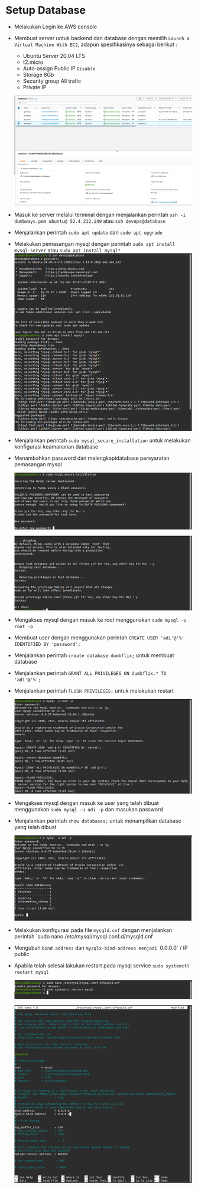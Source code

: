 # Setup Database

- Melakukan Login ke AWS console
- Membuat server untuk backend dan database dengan memilih `Launch a Virtual Machine With EC2`, adapun spesifikasinya sebagai berikut :

  - Ubuntu Server 20.04 LTS
  - t2.micro
  - Auto-assign Public IP `Disable`
  - Storage 8Gb
  - Security group All trafic
  - Private IP

  ![1](assets/database-1.png)

- Masuk ke server melalui terminal dengan menjalankan perintah `ssh -i dumbways.pem ubuntu@ 52.4.212.149` atau `ssh devops@database`
- Menjalankan perintah `sudo apt update` dan `sudo apt upgrade`
- Melakukan pemasangan mysql dengan perintah `sudo apt install mysql-server` atau `sudo apt install mysql*`
  ![1](assets/database-2.png)

- Menjalankan perintah `sudo mysql_secure_installation` untuk melakukan konfigurasi keamananan database
- Menambahkan password dan melengkapidatabase persyaratan pemasangan mysql

  ![1](assets/database-3.png)

  ![1](assets/database-4.png)

- Mengakses mysql dengan masuk ke root menggunakan `sudo mysql -u root -p`
- Membuat user dengan menggunakan perintah `CREATE USER 'adi'@'%' IDENTIFIED BY 'password';`
- Menjalankan perintah `create database dumbflix;` untuk membuat database
- Menjalankan perintah `GRANT ALL PRIVILEGES ON dumbflix.* TO 'adi'@'%';`
- Menjalankan perintah `FLUSH PRIVILEGES;` untuk melakukan restart

  ![1](assets/database-6.png)

- Mengakses mysql dengan masuk ke user yang telah dibuat menggunakan `sudo mysql -u adi -p` dan masukan password
- Menjalankan perintah `show databases;` untuk menampilkan database yang telah dibuat

  ![1](assets/database-7.png)

- Melakukan konfigurasi pada file `mysqld.cnf` dengan menjalankan perintah `sudo nano /etc/mysql/mysql.conf.d/mysqld.cnf
- Mengubah `bind address` dan `mysqlx-bind-address menjadi `0.0.0.0` / IP public
- Apabila telah selesai lakukan restart pada mysql service `sudo systemctl restart mysql`

  ![1](assets/database-8.png)

  ![1](assets/database-9.png)
